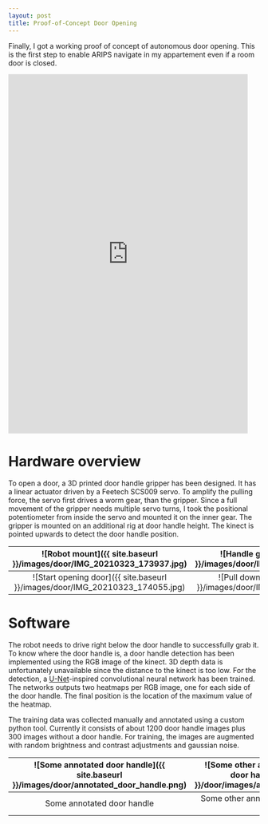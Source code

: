 ```yaml
---
layout: post
title: Proof-of-Concept Door Opening
---
```


Finally, I got a working proof of concept of autonomous door opening. This is the first step to enable ARIPS navigate in my appartement even if a room door is closed.

<iframe width="480" height="720" src="https://www.youtube.com/embed/ZwGs850yUls" frameborder="0" allow="accelerometer; autoplay; encrypted-media; gyroscope; picture-in-picture" allowfullscreen></iframe>

# Hardware overview
To open a door, a 3D printed door handle gripper has been designed. It has a linear actuator driven by a Feetech SCS009 servo. To amplify the pulling force, the servo first drives a worm gear, than the gripper. Since a full movement of the gripper needs multiple servo turns, I took the positional potentiometer from inside the servo and mounted it on the inner gear. The gripper is mounted on an additional rig at door handle height. The kinect is pointed upwards to detect the door handle position.

![Robot mount]({{ site.baseurl }}/images/door/IMG_20210323_173937.jpg) | ![Handle gripper]({{ site.baseurl }}/images/door/IMG_20210323_173901.jpg)
:-------------:|:-------------:
![Start opening door]({{ site.baseurl }}/images/door/IMG_20210323_174055.jpg) | ![Pull down handle]({{ site.baseurl }}/images/door/IMG_20210323_174140.jpg)


# Software

The robot needs to drive right below the door handle to successfully grab it. To know where the door handle is, a door handle detection has been implemented using the RGB image of the kinect. 3D depth data is unfortunately unavailable since the distance to the kinect is too low. For the detection, a [U-Net](https://lmb.informatik.uni-freiburg.de/people/ronneber/u-net/)-inspired convolutional neural network has been trained. The networks outputs two heatmaps per RGB image, one for each side of the door handle. The final position is the location of the maximum value of the heatmap. 

The training data was collected manually and annotated using a custom python tool. Currently it consists of about 1200 door handle images plus 300 images without a door handle. For training, the images are augmented with random brightness and contrast adjustments and gaussian noise.

![Some annotated door handle]({{ site.baseurl }}/images/door/annotated_door_handle.png) | ![Some other annotated and autgmented door handle]({{ site.baseurl }}/door/images/augmented_door_handle.png)
:-------------:|:-------------:
Some annotated door handle | Some other annotated and autgmented door handle
